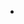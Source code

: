 
  
  
  




      

            
        
                
                
          
          
-            
                 
                                       
                                          
        

